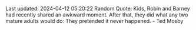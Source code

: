 Last updated: 2024-04-12 05:20:22
Random Quote: Kids, Robin and Barney had recently shared an awkward moment. After that, they did what any two mature adults would do: They pretended it never happened. - Ted Mosby